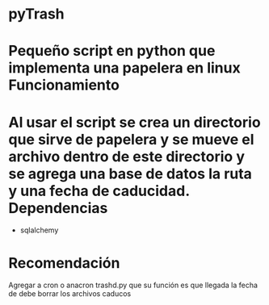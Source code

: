 # pyTrash
Pequeño script en python que implementa una papelera en linux
Funcionamiento 
============
Al usar el script se crea un directorio que sirve de papelera y se mueve el archivo dentro de este directorio y se agrega una base de datos la ruta y una fecha de caducidad. 
Dependencias
==========
* sqlalchemy

Recomendación
===========
Agregar a cron o anacron trashd.py que su función es que llegada la fecha de debe borrar los archivos caducos
